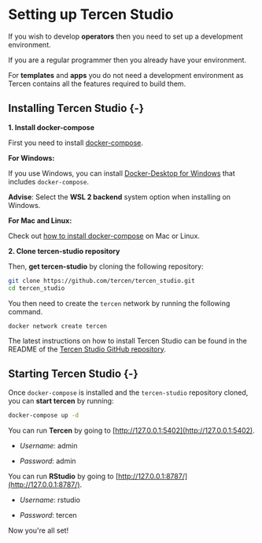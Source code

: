 # Setting up Tercen Studio

If you wish to develop __operators__ then you need to set up a development environment.

If you are a regular programmer then you already have your environment.

For __templates__ and __apps__ you do not need a development environment as Tercen contains all the features required to build them.

## Installing Tercen Studio {-}

**1. Install docker-compose**

First you need to install [docker-compose](https://docs.docker.com/compose/install/). 

**For Windows:**

If you use Windows, you can install [Docker-Desktop for Windows](https://docs.docker.com/docker-for-windows/install/) that includes `docker-compose`.

**Advise**: Select the __WSL 2 backend__ system option when installing on Windows.


**For Mac and Linux:**

Check out [how to install docker-compose](https://docs.docker.com/compose/install/) on Mac or Linux.

**2. Clone tercen-studio repository**

Then, __get tercen-studio__ by cloning the following repository:

```bash
git clone https://github.com/tercen/tercen_studio.git
cd tercen_studio
```

You then need to create the `tercen` network by running the following command.

```
docker network create tercen
```

The latest instructions on how to install Tercen Studio can be found in the 
README of the [Tercen Studio GitHub repository](https://github.com/tercen/tercen_studio).

## Starting Tercen Studio {-}

Once `docker-compose` is installed and the `tercen-studio` repository cloned, you can __start tercen__ by running:

```bash
docker-compose up -d
```

You can run **Tercen** by going to [http://127.0.0.1:5402](http://127.0.0.1:5402).

* _Username_: admin

* _Password_: admin

You can run **RStudio** by going to  [http://127.0.0.1:8787/](http://127.0.0.1:8787/).
 
* _Username_: rstudio

* _Password_: tercen

Now you're all set!
